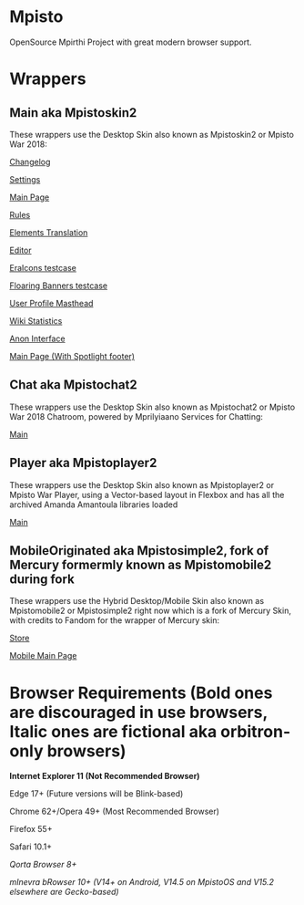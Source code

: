 # Mpisto
OpenSource Mpirthi Project with great modern browser support.

# Wrappers
## Main aka Mpistoskin2
These wrappers use the Desktop Skin also known as Mpistoskin2 or Mpisto War 2018:

[Changelog](https://awikia.github.io/Mpisto/Ryneeeel%20Grooze%20Chancelog.html)

[Settings](https://awikia.github.io/Mpisto/Options.html)

[Main Page](https://awikia.github.io/Mpisto/Ryneeeel%20Grooze.html)

[Rules](https://awikia.github.io/Mpisto/Ryneeeel%20Grooze%20Contributions.html)

[Elements Translation](https://awikia.github.io/Mpisto/Ryneeeel%20Grooze%20Element%20Translation.html)

[Editor](https://awikia.github.io/Mpisto/Ryneeeel%20Grooze%20Editor.html)
 
[EraIcons testcase](https://awikia.github.io/Mpisto/Ryneeeel%20Grooze%20Icons.html)

[Floaring Banners testcase](https://awikia.github.io/Mpisto/Ryneeeel%20Grooze%20Banner.html)

[User Profile Masthead](https://awikia.github.io/Mpisto/Ryneeeel%20Grooze%20User.html)

[Wiki Statistics](https://awikia.github.io/Mpisto/Ryneeeel%20Grooze%20Stats.html)

[Anon Interface](https://awikia.github.io/Mpisto/Ryneeeel%20Grooze%20(Anons).html)

[Main Page (With Spotlight footer)](https://awikia.github.io/Mpisto/Ryneeeel%20Grooze%20(Spotlight).html)
## Chat aka Mpistochat2
These wrappers use the Desktop Skin also known as Mpistochat2 or Mpisto War 2018 Chatroom, powered by Mprilyiaano Services for Chatting:

[Main](https://awikia.github.io/Mpisto/Ryneeeel%20Grooze%20Chat.html)
## Player aka Mpistoplayer2
These wrappers use the Desktop Skin also known as Mpistoplayer2 or Mpisto War Player, using a Vector-based layout in Flexbox and has all the archived Amanda Amantoula libraries loaded

[Main](https://awikia.github.io/Mpisto/Ryneeeel%20Grooze%20Player.html)

## MobileOriginated aka Mpistosimple2, fork of Mercury formermly known as Mpistomobile2 during fork
These wrappers use the Hybrid Desktop/Mobile Skin also known as Mpistomobile2 or Mpistosimple2 right now which is a fork of Mercury Skin, with credits to Fandom for the wrapper of Mercury skin:

[Store](https://awikia.github.io/Mpisto/Ryneeeel%20Grooze%20(Store).html)

[Mobile Main Page](https://awikia.github.io/Mpisto/Ryneeeel%20Grooze%20(Mobile).html)

# Browser Requirements (Bold ones are discouraged in use browsers, Italic ones are fictional aka orbitron-only browsers)
**Internet Explorer 11 (Not Recommended Browser)**

Edge 17+ (Future versions will be Blink-based)

Chrome 62+/Opera 49+ (Most Recommended Browser)

Firefox 55+

Safari 10.1+

*Qorta Browser 8+*

*mInevra bRowser 10+ (V14+ on Android, V14.5 on MpistoOS and V15.2 elsewhere are Gecko-based)*

